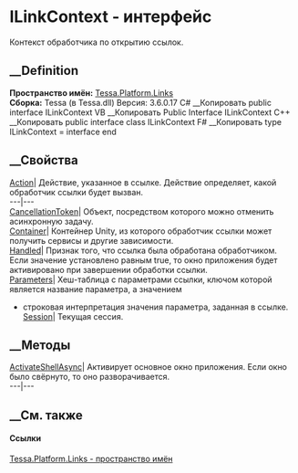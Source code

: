 # ILinkContext - интерфейс
Контекст обработчика по открытию ссылок.
## __Definition
 **Пространство имён:** [Tessa.Platform.Links](N_Tessa_Platform_Links.htm)  
 **Сборка:** Tessa (в Tessa.dll) Версия: 3.6.0.17
C# __Копировать
     public interface ILinkContext
VB __Копировать
     Public Interface ILinkContext
C++ __Копировать
     public interface class ILinkContext
F# __Копировать
     type ILinkContext = interface end
##  __Свойства
[Action](P_Tessa_Platform_Links_ILinkContext_Action.htm)| Действие, указанное
в ссылке. Действие определяет, какой обработчик ссылки будет вызван.  
---|---  
[CancellationToken](P_Tessa_Platform_Links_ILinkContext_CancellationToken.htm)|
Объект, посредством которого можно отменить асинхронную задачу.  
[Container](P_Tessa_Platform_Links_ILinkContext_Container.htm)|  Контейнер
Unity, из которого обработчик ссылки может получить сервисы и другие
зависимости.  
[Handled](P_Tessa_Platform_Links_ILinkContext_Handled.htm)|  Признак того, что
ссылка была обработана обработчиком. Если значение установлено равным true, то
окно приложения будет активировано при завершении обработки ссылки.  
[Parameters](P_Tessa_Platform_Links_ILinkContext_Parameters.htm)|  Хеш-таблица
с параметрами ссылки, ключом которой является название параметра, а значением
- строковая интерпретация значения параметра, заданная в ссылке.  
[Session](P_Tessa_Platform_Links_ILinkContext_Session.htm)| Текущая сессия.  
##  __Методы
[ActivateShellAsync](M_Tessa_Platform_Links_ILinkContext_ActivateShellAsync.htm)|
Активирует основное окно приложения. Если окно было свёрнуто, то оно
разворачивается.  
---|---  
##  __См. также
#### Ссылки
[Tessa.Platform.Links - пространство имён](N_Tessa_Platform_Links.htm)
